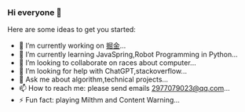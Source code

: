 ### Hi everyone 👋


Here are some ideas to get you started:

- 🔭 I’m currently working on [掘金](https://juejin.cn/user/136789342829693?utm_source=gold_browser_extension)...
- 🌱 I’m currently learning JavaSpring,Robot Programming in Python...
- 👯 I’m looking to collaborate on races about computer...
- 🤔 I’m looking for help with ChatGPT,stackoverflow...
- 💬 Ask me about algorithm,technical projects...
- 📫 How to reach me: please send emails 2977079023@qq.com...
- ⚡ Fun fact: playing Milthm and Content Warning...

